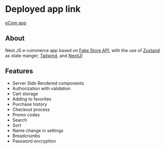 # Deployed app link
[eCom app]()

## About

Next.JS e-commerce app based on [Fake Store API](https://fakestoreapi.com/), with the use of [Zustand](https://docs.pmnd.rs/zustand/getting-started/introduction) as state manger, [Tailwind](https://tailwindcss.com/), and [NextUI](https://nextui.org/)

## Features

- Server Side Rendered components
- Authorization with validation
- Cart storage
- Adding to favorites
- Purchase history
- Checkout process
- Promo codes
- Search
- Sort
- Name change in settings
- Breadcrumbs
- Password encryption